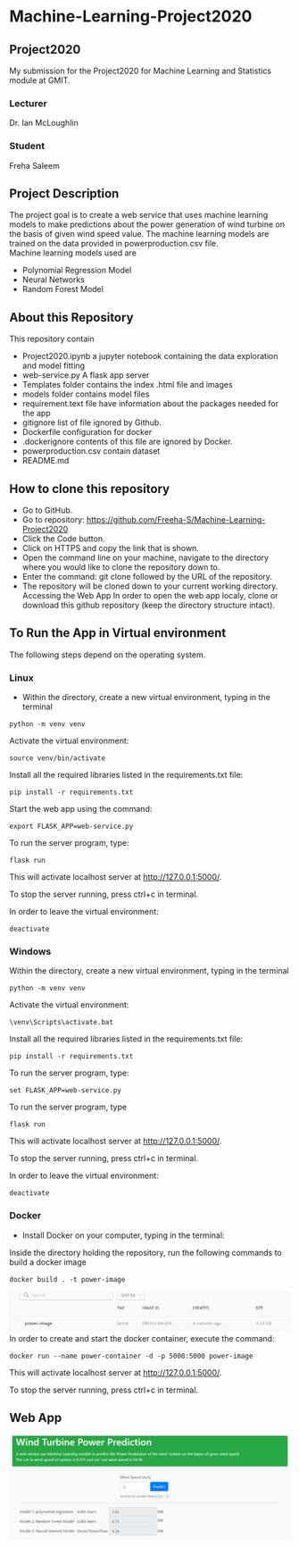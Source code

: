 # Machine-Learning-Project2020
## Project2020
My submission for the Project2020 for Machine Learning and Statistics module at GMIT.

### Lecturer
Dr. Ian McLoughlin
### Student
Freha Saleem
## Project Description
The project goal is to  create a web service that uses machine learning models to make predictions about the power generation of wind turbine  on the basis of given wind speed value. The machine learning models are trained on the data provided in powerproduction.csv file.<br/>
Machine learning models used are
- Polynomial Regression Model
- Neural Networks
- Random Forest Model

## About this Repository
This repository contain
- Project2020.ipynb a jupyter notebook containing the data exploration and model fitting
- web-service.py A flask app server
- Templates folder contains the index .html file and images
- models folder contains model files
- requirement.text file have information about the packages needed for the app
- gitignore  list of file ignored by Github.
- Dockerfile configuration for docker
- .dockerignore contents of this file are ignored by Docker.
- powerproduction.csv contain dataset
- README.md
## How to clone this repository
- Go to GitHub.
- Go to  repository: https://github.com/Freeha-S/Machine-Learning-Project2020
- Click the Code button.
- Click on HTTPS and copy the link that is shown.
- Open the command line on your machine, navigate to the directory where you would like to clone the repository down to.
- Enter the command: git clone followed by the URL of the repository.
- The repository will be cloned down to your current working directory.
Accessing the Web App
In order to open the web app localy, clone or download this github repository (keep the directory structure intact).

## To Run the App in Virtual environment

The following steps depend on the operating system.

### Linux

- Within the directory, create a new virtual environment, typing in the terminal
~~~~code
python -m venv venv
~~~~
Activate the virtual environment:

~~~~code
source venv/bin/activate 
~~~~
Install all the required libraries listed in the requirements.txt file:

~~~~
pip install -r requirements.txt
~~~~
Start the web app using the command:

~~~~
export FLASK_APP=web-service.py
~~~~
To run the server program, type:
~~~~
flask run
~~~~
This will activate localhost server at http://127.0.0.1:5000/.

To stop the server running, press ctrl+c in terminal.

In order to leave the virtual environment:
~~~~
deactivate
~~~~
### Windows

Within the directory, create a new virtual environment, typing in the terminal

~~~~code
python -m venv venv
~~~~
Activate the virtual environment:

~~~~code
\venv\Scripts\activate.bat
~~~~
Install all the required libraries listed in the requirements.txt file:

~~~~code
pip install -r requirements.txt
~~~~
To run the server program, type:

~~~~code
set FLASK_APP=web-service.py
~~~~
To run the server program, type

~~~~code
flask run
~~~~
 This will activate localhost server at http://127.0.0.1:5000/.

To stop the server running, press ctrl+c in terminal.

In order to leave the virtual environment:

~~~~code
deactivate
~~~~
### Docker

- Install Docker on your computer, typing in the terminal:

Inside the directory holding the repository, run the following commands to build a docker image

~~~~code
docker build . -t power-image
~~~~
<img src="Templates\dockerimage.PNG" /> 
In order to create and start the docker container, execute the command:

~~~~code
docker run --name power-container -d -p 5000:5000 power-image
~~~~
This will activate localhost server at http://127.0.0.1:5000/.

To stop the server running, press ctrl+c in terminal.

## Web App
  <img src="Templates\web-service.PNG" /> 

